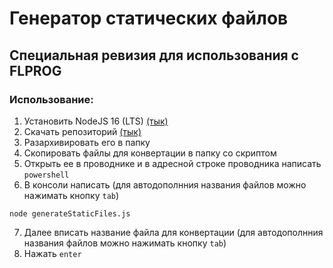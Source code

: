 # Генератор статических файлов

## Специальная ревизия для использования с FLPROG

### Использование:

1. Установить NodeJS 16 (LTS) [(тык)](https://nodejs.org/en/)
2. Скачать репозиторий [(тык)](https://github.com/Di-Strix/static-file-generator-for-flprog/archive/refs/heads/main.zip)
3. Разархивировать его в папку
4. Скопировать файлы для конвертации в папку со скриптом
5. Открыть ее в проводнике и в адресной строке проводника написать `powershell`
6. В консоли написать (для автодополнния названия файлов можно нажимать кнопку `tab`)

```
node generateStaticFiles.js
```

7. Далее вписать название файла для конвертации (для автодополнния названия файлов можно нажимать кнопку `tab`)
8. Нажать `enter`
